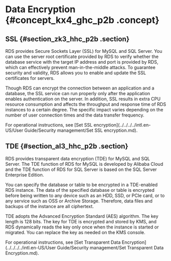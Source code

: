 # Data Encryption {#concept_kx4_ghc_p2b .concept}

## SSL {#section_zk3_hhc_p2b .section}

RDS provides Secure Sockets Layer \(SSL\) for MySQL and SQL Server. You can use the server root certificate provided by RDS to verify whether the database service with the target IP address and port is provided by RDS, which can effectively prevent man-in-the-middle attacks. To guarantee security and validity, RDS allows you to enable and update the SSL certificates for servers.

Though RDS can encrypt the connection between an application and a database, the SSL service can run properly only after the application enables authentication on the server. In addition, SSL results in extra CPU resource consumption and affects the throughput and response time of RDS instances to a certain degree. The specific impact varies depending on the number of user connection times and the data transfer frequency.

For operational instructions, see [Set SSL encryption](../../../../intl.en-US/User Guide/Security management/Set SSL encryption.md).

## TDE {#section_al3_hhc_p2b .section}

RDS provides transparent data encryption \(TDE\) for MySQL and SQL Server. The TDE function of RDS for MySQL is developed by Alibaba Cloud and the TDE function of RDS for SQL Server is based on the SQL Server Enterprise Edition.

You can specify the database or table to be encrypted in a TDE-enabled RDS instance. The data of the specified database or table is encrypted before being written to any device such as an HDD, SSD, or PCIe card, or to any service such as OSS or Archive Storage. Therefore, data files and backups of the instance are all ciphertext.

TDE adopts the Advanced Encryption Standard \(AES\) algorithm. The key length is 128 bits. The key for TDE is encrypted and stored by KMS, and RDS dynamically reads the key only once when the instance is started or migrated. You can replace the key as needed on the KMS console.

For operational instructions, see [Set Transparent Data Encryption](../../../../intl.en-US/User Guide/Security management/Set Transparent Data Encryption.md).

